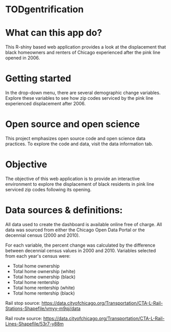 # TODgentrification

# What can this app do?
This R-shiny based web application provides a look at the displacement that black homeowners and renters of Chicago experienced after the pink line opened in 2006.

# Getting started
In the drop-down menu, there are several demographic change variables. Explore these variables to see how zip codes serviced by the pink line experienced displacement after 2006.

# Open source and open science
This project emphasizes open source code and open science data practices. To explore the code and data, visit the data information tab.

# Objective
The objective of this web application is to provide an interactive environment to explore the displacement of black residents in pink line serviced zip codes following its opening. 

# Data sources & definitions:
All data used to create the dashboard is available online free of charge. All data was sourced from either the Chicago Open Data Portal or the decennial census (2000 and 2010).

For each variable, the percent change was calculated by the difference between decennial census values in 2000 and 2010. Variables selected from each year's census were:
- Total home ownership
- Total home ownership (white)
- Total home ownership (black)
- Total home rentership
- Total home rentership (white)
- Total home rentership (black)

Rail stop source: https://data.cityofchicago.org/Transportation/CTA-L-Rail-Stations-Shapefile/vmyy-m9qj/data

Rail route source: https://data.cityofchicago.org/Transportation/CTA-L-Rail-Lines-Shapefile/53r7-y88m
